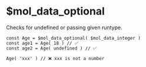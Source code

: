# $mol_data_optional

Checks for undefined or passing given runtype.

	const Age = $mol_data_optional( $mol_data_integer )
	const age1 = Age( 18 ) // ✅
	const age2 = Age( undefined ) // ✅
	
	Age( 'xxx' ) // ❌ xxx is not a number
